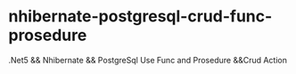 # nhibernate-postgresql-crud-func-prosedure
.Net5 &amp;&amp; Nhibernate &amp;&amp; PostgreSql Use Func and Prosedure &amp;&amp;Crud Action
